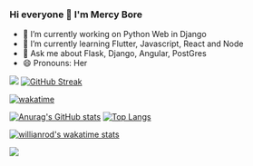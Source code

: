 ### Hi everyone 👋 I'm Mercy Bore
- 🔭 I’m currently working on  Python Web in Django
- 🌱 I’m currently learning Flutter, Javascript, React and Node
- 💬 Ask me about Flask, Django, Angular, PostGres
- 😄 Pronouns: Her
<!--
**macc254/macc254** is a ✨ _special_ ✨ repository because its `README.md` (this file) appears on your GitHub profile.

Here are some ideas to get you started:

- 🔭 I’m currently working on ...
- 🌱 I’m currently learning ...
- 👯 I’m looking to collaborate on ...
- 🤔 I’m looking for help with ...
- 💬 Ask me about ...
- 📫 How to reach me: ...
- 😄 Pronouns: ...
- ⚡ Fun fact: ...
-->
[![](https://raw.githubusercontent.com/macc254/macc254/main/chat.svg?token=AAABPWFQB3UQVH67GAPKNRLAXLBQG)](https://twitter.com/@mercybore3)
[![GitHub Streak](https://github-readme-streak-stats.herokuapp.com?user=macc254&theme=jolly&date_format=M%20j%5B%2C%20Y%5D)](https://git.io/streak-stats)

[![wakatime](https://wakatime.com/badge/user/b44b1356-dee7-4791-a127-91e80dac6093.svg)](https://wakatime.com/@b44b1356-dee7-4791-a127-91e80dac6093) 

[![Anurag's GitHub stats](https://github-readme-stats.vercel.app/api?username=macc254&show_icons=true&theme=radical&count_private=true)](https://github.com/macc254/github-readme-stats) [![Top Langs](https://github-readme-stats.vercel.app/api/top-langs/?username=macc254&layout=compact)](https://github.com/macc254/github-readme-stats)

[![willianrod's wakatime stats](https://github-readme-stats.vercel.app/api/wakatime?username=macc254)](https://github.com/macc254/github-readme-stats)  



<!-- <a href="https://wakatime.com"><img height=400px src="https://wakatime.com/share/@CyberBoolean/70badf7b-de41-497e-9241-6c2f3a80dfb2.png" /></a> !-->


<a href="https://hits.seeyoufarm.com"><img src="https://hits.seeyoufarm.com/api/count/incr/badge.svg?url=https%3A%2F%2Fgithub.com%2Fmacc254%2Fhit-counter&count_bg=%2379C83D&title_bg=%23555555&icon=&icon_color=%23E7E7E7&title=hits&edge_flat=false"/></a>

